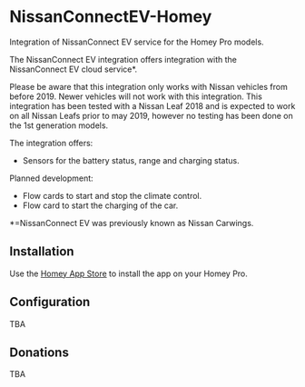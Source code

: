 # NissanConnectEV-Homey
Integration of NissanConnect EV service for the Homey Pro models.

The NissanConnect EV integration offers integration with the NissanConnect EV cloud service*. 

Please be aware that this integration only works with Nissan vehicles from before 2019. Newer vehicles will not work with this integration.
This integration has been tested with a Nissan Leaf 2018 and is expected to work on all Nissan Leafs prior to may 2019, however no testing has been done on the 1st generation models. 

The integration offers:
* Sensors for the battery status, range and charging status.

Planned development:
* Flow cards to start and stop the climate control.
* Flow card to start the charging of the car.

*=NissanConnect EV was previously known as Nissan Carwings.

## Installation
Use the [Homey App Store]([https://homey.app/en-dk/apps/homey-pro/]) to install the app on your Homey Pro.

## Configuration
TBA

## Donations
TBA
